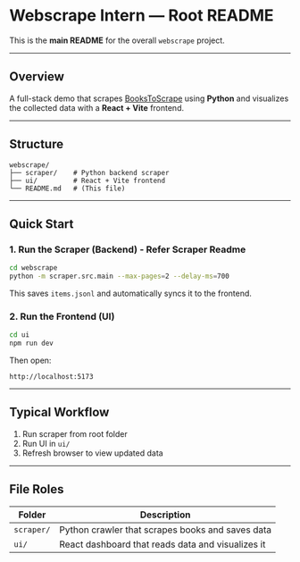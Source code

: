 # Webscrape Intern — Root README

This is the **main README** for the overall `webscrape` project.

---

## Overview

A full-stack demo that scrapes [BooksToScrape](https://books.toscrape.com/) using **Python** and visualizes the collected data with a **React + Vite** frontend.

---

## Structure

```
webscrape/
├── scraper/    # Python backend scraper
├── ui/         # React + Vite frontend
└── README.md   # (This file)
```

---

## Quick Start

### 1. Run the Scraper (Backend) - Refer Scraper Readme

```bash
cd webscrape
python -m scraper.src.main --max-pages=2 --delay-ms=700
```
This saves `items.jsonl` and automatically syncs it to the frontend.

### 2. Run the Frontend (UI)

```bash
cd ui
npm run dev
```

Then open:

```
http://localhost:5173
```

---

## Typical Workflow

1. Run scraper from root folder
2. Run UI in `ui/`
3. Refresh browser to view updated data

---

## File Roles

| Folder     | Description                                       |
| ---------- | ------------------------------------------------- |
| `scraper/` | Python crawler that scrapes books and saves data  |
| `ui/`      | React dashboard that reads data and visualizes it |
